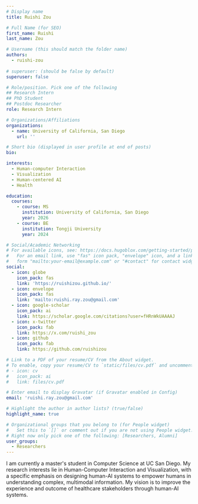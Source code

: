 ```yaml
---
# Display name
title: Ruishi Zou

# Full Name (for SEO)
first_name: Ruishi
last_name: Zou

# Username (this should match the folder name)
authors:
  - ruishi-zou
  
# superuser: (should be false by default)
superuser: false

# Role/position. Pick one of the following
## Research Intern
## PhD Student
## Postdoc Researcher
role: Research Intern

# Organizations/Affiliations
organizations:
  - name: University of California, San Diego
    url: ''

# Short bio (displayed in user profile at end of posts)
bio: 

interests:
  - Human-computer Interaction
  - Visualization
  - Human-centered AI
  - Health

education:
  courses:
    - course: MS
      institution: University of California, San Diego
      year: 2026
    - course: BE
      institution: Tongji University 
      year: 2024

# Social/Academic Networking
# For available icons, see: https://docs.hugoblox.com/getting-started/page-builder/#icons
#   For an email link, use "fas" icon pack, "envelope" icon, and a link in the
#   form "mailto:your-email@example.com" or "#contact" for contact widget.
social:
  - icon: globe
    icon_pack: fas
    link: 'https://ruishizou.github.io/'
  - icon: envelope
    icon_pack: fas
    link: 'mailto:ruishi.ray.zou@gmail.com'
  - icon: google-scholar
    icon_pack: ai
    link: https://scholar.google.com/citations?user=fHRnWkUAAAAJ
  - icon: x-twitter
    icon_pack: fab
    link: https://x.com/ruishi_zou
  - icon: github
    icon_pack: fab
    link: https://github.com/ruishizou

# Link to a PDF of your resume/CV from the About widget.
# To enable, copy your resume/CV to `static/files/cv.pdf` and uncomment the lines below.
# - icon: cv
#   icon_pack: ai
#   link: files/cv.pdf

# Enter email to display Gravatar (if Gravatar enabled in Config)
email: 'ruishi.ray.zou@gmail.com'

# Highlight the author in author lists? (true/false)
highlight_name: true

# Organizational groups that you belong to (for People widget)
#   Set this to `[]` or comment out if you are not using People widget.
# Right now only pick one of the following: [Researchers, Alumni]
user_groups:
  - Researchers
---
```

I am currently a master's student in Computer Science at UC San Diego. My research interests lie in Human-Computer Interaction and Visualization, with a specific emphasis on designing human-AI systems to empower humans in understanding complex, multimodal information. My vision is to improve the experience and outcome of healthcare stakeholders through human-AI systems.
